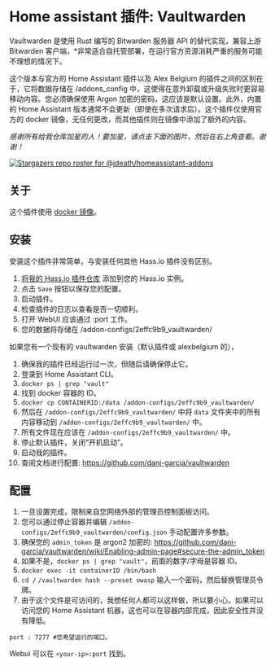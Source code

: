 # Home assistant 插件: Vaultwarden

Vaultwarden 是使用 Rust 编写的 Bitwarden 服务器 API 的替代实现，兼容上游 Bitwarden 客户端，*非常适合自托管部署，在运行官方资源消耗严重的服务可能不理想的情况下。

这个版本与官方的 Home Assistant 插件以及 Alex Belgium 的插件之间的区别在于，它将数据存储在 /addons_config 中，这使得在意外卸载或升级失败时更容易移动内容。您必须确保使用 Argon 加密的密码，这应该是默认设置。此外，内置的 Home Assistant 版本通常不会更新（即使在多次请求后）。这个插件仅使用官方的 docker 镜像，无任何更改，而其他插件则在镜像中添加了额外的内容。

_感谢所有给我仓库加星的人！要加星，请点击下面的图片，然后在右上角查看。谢谢！_

[![Stargazers repo roster for @jdeath/homeassistant-addons](https://reporoster.com/stars/jdeath/homeassistant-addons)](https://github.com/jdeath/homeassistant-addons/stargazers)

## 关于

这个插件使用 [docker 镜像](https://github.com/dani-garcia/vaultwarden)。

## 安装

安装这个插件非常简单，与安装任何其他 Hass.io 插件没有区别。

1. [将我的 Hass.io 插件仓库][repository] 添加到您的 Hass.io 实例。
1. 点击 `Save` 按钮以保存您的配置。
1. 启动插件。
1. 检查插件的日志以查看是否一切顺利。
1. 打开 WebUI 应该通过 <your-ip>:port 工作。
1. 您的数据将存储在 /addon-configs/2effc9b9_vaultwarden/

如果您有一个现有的 vaultwarden 安装（默认插件或 alexbelgium 的），
1. 确保我的插件已经运行过一次，但随后请确保停止它。
1. 登录到 Home Assistant CLI。
1. `docker ps | grep "vault"`
1. 找到 docker 容器的 ID。
1. `docker cp CONTAINERID:/data /addon-configs/2effc9b9_vaultwarden/`
1. 然后在 `/addon-configs/2effc9b9_vaultwarden/` 中将 `data` 文件夹中的所有内容移动到 `/addon-configs/2effc9b9_vaultwarden/` 中。
1. 所有文件现在应该在 `/addon-configs/2effc9b9_vaultwarden/` 中。
1. 停止默认插件，关闭“开机启动”。
1. 启动我的插件。
1. 查阅文档进行配置: https://github.com/dani-garcia/vaultwarden


## 配置
1. 一旦设置完成，限制来自您网络外部的管理员控制面板访问。
1. 您可以通过停止容器并编辑 `/addon-configs/2effc9b9_vaultwarden/config.json` 手动配置许多参数。
1. 确保您的 `admin_token` 是 argon2 加密的: https://github.com/dani-garcia/vaultwarden/wiki/Enabling-admin-page#secure-the-admin_token
1. 如果不是，`docker ps | grep "vault"`，前面的数字/字母是容器 ID。
2. `docker exec -it containerID /bin/bash`
3. `cd /` `/vaultwarden hash --preset owasp` 输入一个密码，然后替换管理员令牌。
4. 由于这个文件是可访问的，我想任何人都可以这样做，所以要小心。如果可以访问您的 Home Assistant 机器，这也可以在容器内部完成，因此安全性并没有降低。

```
port : 7277 #您希望运行的端口。
```

Webui 可以在 `<your-ip>:port` 找到。

[repository]: https://github.com/jdeath/homeassistant-addons